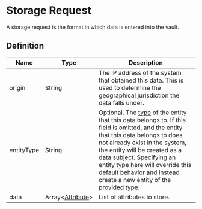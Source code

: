 # Storage Request

A storage request is the format in which data is entered into the vault.

## Definition

|Name |Type |Description|
|-----|-----|-----------|
|origin|String|The IP address of the system that obtained this data. This is used to determine the geographical jurisdiction the data falls under.|
|entityType|String|Optional. The [type](/glossary/entity-type) of the entity that this data belongs to. If this field is omitted, and the entity that this data belongs to does not already exist in the system, the entity will be created as a data subject. Specifying an entity type here will override this default behavior and instead create a new entity of the provided type.|
|data|Array<[Attribute](/glossary/attribute)>|List of attributes to store.|
